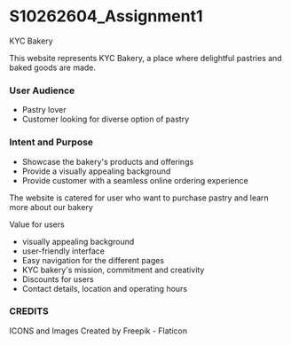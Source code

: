# S10262604_Assignment1

KYC Bakery

This website represents KYC Bakery, a place where delightful pastries and baked goods are made.

### User Audience
- Pastry lover
- Customer looking for diverse option of pastry

### Intent and Purpose
- Showcase the bakery's products and offerings
- Provide a visually appealing background 
- Provide customer with a seamless online ordering experience

The website is catered for user who want to purchase pastry and learn more about our bakery 

Value for users
- visually appealing background
- user-friendly interface
- Easy navigation for the different pages
- KYC bakery's mission, commitment and creativity
- Discounts for users 
- Contact details, location and operating hours



### CREDITS
ICONS and Images Created by Freepik - Flaticon